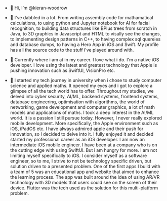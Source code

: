 - 👋 Hi, I’m @kieran-woodrow

- 🚀 I've dabbled in a lot. From writing assembly code for mathamatical calculations, to using python and Jupyter notebook for AI for facial recognition, to building data structures like BPlus trees from scratch in Java, to 3D graphics in Javascript and HTML to visully see the changes, to implementing design patterns in C++, to having complex sql quereies and database dumps, to having a Hero App in iOS and Swift. My profile has all the source code to the stuff i've played around with.

- 👀 Currently where i am at in my career. I love what i do. I'm a native iOS developer. I love using the latest and greatest technology that Apple is pushing innovation such as SwiftUI, VisionPro etc.

- 🌱 I started my tech journey in university when i chose to study computer science and applied maths. It opened my eyes and i got to explore a glimpse of all the tech world has to offer. Throughout my studies, we delved into cyber security, AI/ML, backend systems, frontend systems, database engineering, optimisation with algorithms, the world of networking, game development and computer graphics, a lot of math models and applications of maths. I took a deep interest in the AI/ML world. It is a passion I still pursue today. However, I never really explored mobile development. More specifically, the Apple environment such as iOS, iPadOS etc.
I have always admired apple and their push for innovation, so I decided to delve into it. I fully enjoyed it and decided started my professional career as an iOS developer. I am now an intermediate iOS mobile engineer. I have been at a company who is on the cutting edge with using SwiftUI. But i am hungry for more. I am not limiting myself specifically to iOS. I consider myself as a software engineer, so to me, I strive to not be technology specific driven, but solution driven to a presented problem. One of the first apps I build with a team of 5 was an educational app and website that aimed to enhance the learning process. The app was built around the idea of using AR/VR technology with 3D models that users could see on the screen of their device. Flutter was the tech used as the solution for this multi-platform problem.

<!---
kieran-woodrow/kieran-woodrow is a ✨ special ✨ repository because its `README.md` (this file) appears on your GitHub profile.
You can click the Preview link to take a look at your changes.
--->

